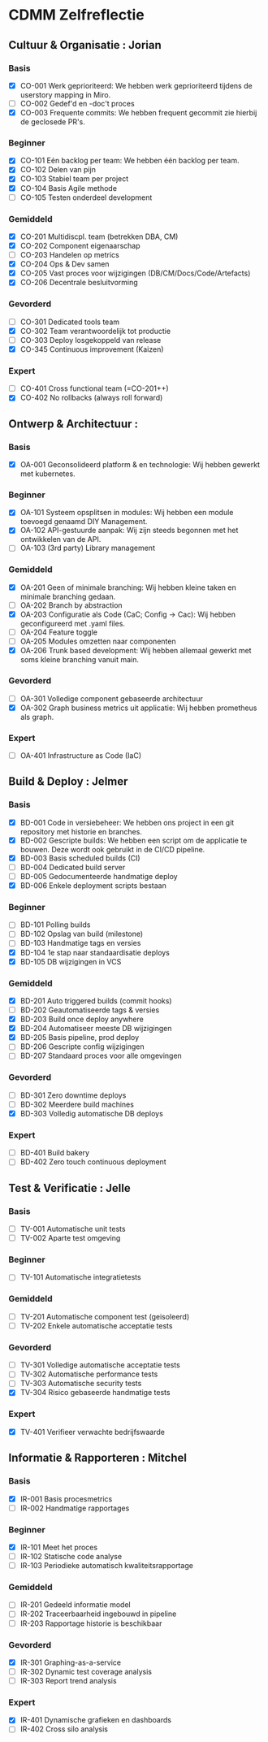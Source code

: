 # CDMM Zelfreflectie

## Cultuur & Organisatie : Jorian

### Basis

- [x] CO-001 Werk geprioriteerd: We hebben werk geprioriteerd tijdens de userstory mapping in Miro.
- [ ] CO-002 Gedef'd en -doc't proces
- [x] CO-003 Frequente commits: We hebben frequent gecommit zie hierbij de geclosede PR's.

### Beginner

- [x] CO-101 Eén backlog per team: We hebben één backlog per team.
- [x] CO-102 Delen van pijn
- [x] CO-103 Stabiel team per project
- [x] CO-104 Basis Agile methode
- [ ] CO-105 Testen onderdeel development

### Gemiddeld

- [x] CO-201 Multidiscpl. team (betrekken DBA, CM)
- [x] CO-202 Component eigenaarschap
- [ ] CO-203 Handelen op metrics
- [x] CO-204 Ops & Dev samen
- [x] CO-205 Vast proces voor wijzigingen (DB/CM/Docs/Code/Artefacts)
- [x] CO-206 Decentrale besluitvorming

### Gevorderd

- [ ] CO-301 Dedicated tools team
- [x] CO-302 Team verantwoordelijk tot productie
- [ ] CO-303 Deploy losgekoppeld van release
- [x] CO-345 Continuous improvement (Kaizen)

### Expert

- [ ] CO-401 Cross functional team (=CO-201++)
- [x] CO-402 No rollbacks (always roll forward)

## Ontwerp & Architectuur :

### Basis

- [x] OA-001 Geconsolideerd platform & en technologie: Wij hebben gewerkt met kubernetes.

### Beginner

- [x] OA-101 Systeem opsplitsen in modules: Wij hebben een module toevoegd genaamd DIY Management.
- [x] OA-102 API-gestuurde aanpak: Wij zijn steeds begonnen met het ontwikkelen van de API.
- [ ] OA-103 (3rd party) Library management

### Gemiddeld

- [x] OA-201 Geen of minimale branching: Wij hebben kleine taken en minimale branching gedaan.
- [ ] OA-202 Branch by abstraction
- [x] OA-203 Configuratie als Code (CaC; Config -> Cac): Wij hebben geconfigureerd met .yaml files.
- [ ] OA-204 Feature toggle
- [ ] OA-205 Modules omzetten naar componenten
- [x] OA-206 Trunk based development: Wij hebben allemaal gewerkt met soms kleine branching vanuit main.

### Gevorderd

- [ ] OA-301 Volledige component gebaseerde architectuur
- [x] OA-302 Graph business metrics uit applicatie: Wij hebben prometheus als graph.

### Expert

- [ ] OA-401 Infrastructure as Code (IaC)

## Build & Deploy : Jelmer

### Basis

- [x] BD-001 Code in versiebeheer: We hebben ons project in een git repository met historie en branches.
- [x] BD-002 Gescripte builds: We hebben een script om de applicatie te bouwen. Deze wordt ook gebruikt in de CI/CD pipeline.   
- [x] BD-003 Basis scheduled builds (CI)
- [ ] BD-004 Dedicated build server
- [ ] BD-005 Gedocumenteerde handmatige deploy
- [x] BD-006 Enkele deployment scripts bestaan

### Beginner

- [ ] BD-101 Polling builds
- [ ] BD-102 Opslag van build (milestone)
- [ ] BD-103 Handmatige tags en versies
- [x] BD-104 1e stap naar standaardisatie deploys
- [x] BD-105 DB wijzigingen in VCS

### Gemiddeld

- [x] BD-201 Auto triggered builds (commit hooks)
- [ ] BD-202 Geautomatiseerde tags & versies
- [x] BD-203 Build once deploy anywhere
- [x] BD-204 Automatiseer meeste DB wijzigingen
- [x] BD-205 Basis pipeline, prod deploy
- [ ] BD-206 Gescripte config wijzigingen
- [ ] BD-207 Standaard proces voor alle omgevingen

### Gevorderd

- [ ] BD-301 Zero downtime deploys
- [ ] BD-302 Meerdere build machines
- [x] BD-303 Volledig automatische DB deploys

### Expert

- [ ] BD-401 Build bakery
- [ ] BD-402 Zero touch continuous deployment

## Test & Verificatie : Jelle

### Basis

- [ ] TV-001 Automatische unit tests
- [ ] TV-002 Aparte test omgeving

### Beginner

- [ ] TV-101 Automatische integratietests

### Gemiddeld

- [ ] TV-201 Automatische component test (geisoleerd)
- [ ] TV-202 Enkele automatische acceptatie tests

### Gevorderd

- [ ] TV-301 Volledige automatische acceptatie tests
- [ ] TV-302 Automatische performance tests
- [ ] TV-303 Automatische security tests
- [x] TV-304 Risico gebaseerde handmatige tests

### Expert

- [x] TV-401 Verifieer verwachte bedrijfswaarde

## Informatie & Rapporteren : Mitchel

### Basis

- [x] IR-001 Basis procesmetrics
- [ ] IR-002 Handmatige rapportages

### Beginner

- [x] IR-101 Meet het proces
- [ ] IR-102 Statische code analyse
- [ ] IR-103 Periodieke automatisch kwaliteitsrapportage

### Gemiddeld

- [ ] IR-201 Gedeeld informatie model
- [ ] IR-202 Traceerbaarheid ingebouwd in pipeline
- [ ] IR-203 Rapportage historie is beschikbaar

### Gevorderd

- [x] IR-301 Graphing-as-a-service
- [ ] IR-302 Dynamic test coverage analysis
- [ ] IR-303 Report trend analysis

### Expert

- [x] IR-401 Dynamische grafieken en dashboards
- [ ] IR-402 Cross silo analysis
